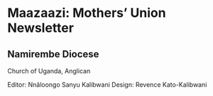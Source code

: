 Maazaazi: Mothers’ Union Newsletter
===================================
Namirembe Diocese
-----------------
Church of Uganda, Anglican

Editor: Nnâloongo Sanyu Kalibwani
Design: Revence Kato-Kalibwani
